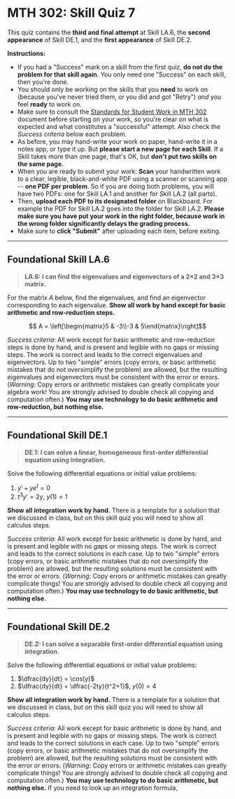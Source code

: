 # MTH 302: Skill Quiz 7

This quiz contains the **third and final attempt** at Skill LA.6, the **second  appearance** of Skill DE.1, and the **first appearance** of Skill DE.2.

**Instructions:**

* If you had a "Success" mark on a skill from the first quiz, **do not do the problem for that skill again**. You only need one "Success" on each skill, then you're done. 
* You should only be working on the skills that you **need** to work on (because you've never tried them, or you did and got "Retry") *and* you feel **ready** to work on. 
* Make sure to consult the [Standards for Student Work in MTH 302](https://github.com/RobertTalbert/linalg-diffeq/blob/main/course-docs/standards-for-student-work.md) document before starting on your work, so you're clear on what is expected and what constitutes a "successful" attempt. Also check the *Success criteria* below each problem. 
* As before, you may hand-write your work on paper, hand-write it in a notes app, or type it up. But **please start a new page for each Skill**. If a Skill takes more than one page, that's OK, but **don't put two skills on the same page.**
* When you are ready to submit your work: **Scan** your handwritten work to a clear, legible, black-and-white PDF using a scanner or scanning app -- **one PDF per problem**. So if you are doing both problems, you will have two PDFs: one for Skill LA.1 and another for Skill LA.2 (all parts).  
* Then, **upload each PDF to its designated folder** on Blackboard. For example the PDF for Skill LA.2 goes into the folder for Skill LA.2. **Please make sure you have put your work in the right folder, because work in the wrong folder significantly delays the grading process.**
* Make sure to **click "Submit"** after uploading each item, before exiting. 

---

## Foundational Skill LA.6

>  **LA.6: I can find the eigenvalues and eigenvectors of a 2×2 and 3×3 matrix.**

For the matrix $A$ below, find the eigenvalues, and find an eigenvector corresponding to each eigenvalue. **Show all work by hand except for basic arithmetic and row-reduction steps.** 

$$ A = \left[\begin{matrix}5 & -3\\-3 & 5\end{matrix}\right]$$ 

*Success criteria*: All work except for basic arithmetic and row-reduction steps is done by hand, and is present and legible with no gaps or missing steps. The work is correct and leads to the correct eigenvalues and eigenvectors. Up to two "simple" errors (copy errors, or basic arithmetic mistakes that do not oversimplify the problem) are allowed, but the resulting eigenvalues and eigenvectors must be consistent with the error or errors. (*Warning*: Copy errors or arithmetic mistakes can greatly complicate your algebra work! You are strongly advised to double check all copying and computation often.) **You may use technology to do basic arithmetic and row-reduction, but nothing else.** 

---

## Foundational Skill DE.1 

> **DE.1: I can solve a linear, homogeneous first-order differential equation using integration.**

Solve the following differential equations or initial value problems: 

1. $y' + ye^t = 0$ 
2. $t^3y' = 2y$, $y(1) = 1$ 

**Show all integration work by hand.** There is a template for a solution that we discussed in class, but on this skill quiz you will need to show all calculus steps. 

*Success criteria:* All work except for basic arithmetic is done by hand, and is present and legible with no gaps or missing steps. The work is correct and leads to the correct solutions in each case. Up to two "simple" errors (copy errors, or basic arithmetic mistakes that do not oversimplify the problem) are allowed, but the resulting solutions must be consistent with the error or errors. (*Warning*: Copy errors or arithmetic mistakes can greatly complicate things! You are strongly advised to double check all copying and computation often.) **You may use technology to do basic arithmetic, but nothing else.** 

---

## Foundational Skill DE.2

> **DE.2: I can solve a separable first-order differential equation using integration.**

Solve the following differential equations or initial value problems: 

1. $\dfrac{dy}{dt} = \cos(y)$ 
2. $\dfrac{dy}{dt} = \dfrac{-2ty}{t^2+1}$, $y(0) = 4$ 

**Show all integration work by hand.** There is a template for a solution that we discussed in class, but on this skill quiz you will need to show all calculus steps. 

*Success criteria:* All work except for basic arithmetic is done by hand, and is present and legible with no gaps or missing steps. The work is correct and leads to the correct solutions in each case. Up to two "simple" errors (copy errors, or basic arithmetic mistakes that do not oversimplify the problem) are allowed, but the resulting solutions must be consistent with the error or errors. (*Warning*: Copy errors or arithmetic mistakes can greatly complicate things! You are strongly advised to double check all copying and computation often.) **You may use technology to do basic arithmetic, but nothing else.** If you need to look up an integration formula, 